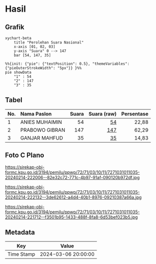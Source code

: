 # Hasil

## Grafik

```mermaid
xychart-beta
    title "Perolehan Suara Nasional"
    x-axis [01, 02, 03]
    y-axis "Suara" 0 --> 147
    bar [54, 147, 35]
```

```mermaid
%%{init: {"pie": {"textPosition": 0.5}, "themeVariables": {"pieOuterStrokeWidth": "5px"}} }%%
pie showData
    "1" : 54
    "2" : 147
    "3" : 35
```

## Tabel

| No. | Nama Paslon    | Suara | Suara (raw) | Persentase |
|:--- |:-------------- | -----:| -----------:| ----------:|
| 1   | ANIES MUHAIMIN | 54    | [54][p-1]   | 22,88      |
| 2   | PRABOWO GIBRAN | 147   | [147][p-2]  | 62,29      |
| 3   | GANJAR MAHFUD  | 35    | [35][p-3]   | 14,83      |


[p-1]: https://github.com/gigit-pemilu/pemilu-2024/blob/main/pilpres/hitung-suara/sub/72-sulawesi-tengah/sub/71-kota-palu/sub/03-palu-selatan/sub/1011-birobuli-selatan/sub/035-tps/sub/paslon-1.txt
[p-2]: https://github.com/gigit-pemilu/pemilu-2024/blob/main/pilpres/hitung-suara/sub/72-sulawesi-tengah/sub/71-kota-palu/sub/03-palu-selatan/sub/1011-birobuli-selatan/sub/035-tps/sub/paslon-2.txt
[p-3]: https://github.com/gigit-pemilu/pemilu-2024/blob/main/pilpres/hitung-suara/sub/72-sulawesi-tengah/sub/71-kota-palu/sub/03-palu-selatan/sub/1011-birobuli-selatan/sub/035-tps/sub/paslon-3.txt

## Foto C Plano

https://sirekap-obj-formc.kpu.go.id/3194/pemilu/ppwp/72/71/03/10/11/7271031011035-20240214-222006--82e32c72-771c-4b97-91af-090120b972df.jpg

https://sirekap-obj-formc.kpu.go.id/3194/pemilu/ppwp/72/71/03/10/11/7271031011035-20240214-222132--3de62612-a4d4-40b1-8976-09210387a66a.jpg

https://sirekap-obj-formc.kpu.go.id/3194/pemilu/ppwp/72/71/03/10/11/7271031011035-20240214-221712--f3501b95-1433-488f-8fa8-6d53bef023b5.jpg


## Metadata

| Key        | Value               |
| ---------- | ------------------- |
| Time Stamp | 2024-03-06 20:00:00 |



